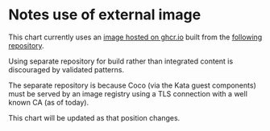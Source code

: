 # Notes use of external image

This chart currently uses an [image hosted on ghcr.io](ghcr.io/butler54/kbs-access-app:latest) built from the [following repository](https://github.com/butler54/coco-kbs-access).

Using separate repository for build rather than integrated content is discouraged by validated patterns.

The separate repository is because Coco (via the Kata guest components) must be served by an image registry using a TLS connection with a well known CA (as of today).

This chart will be updated as that position changes.
